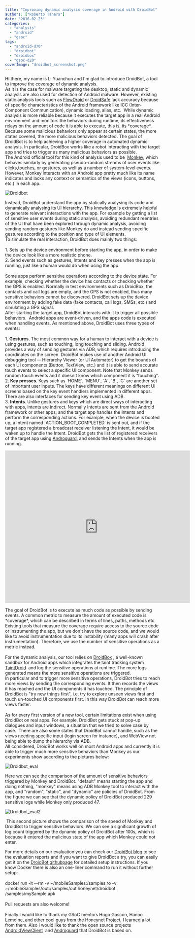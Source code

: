 ```yaml
---
title: "Improving dynamic analysis coverage in Android with DroidBot"
authors: ["Roberto Tanara"]
date: "2016-02-23"
categories: 
  - "analysis"
  - "android"
  - "gsoc"
tags: 
  - "android-d70"
  - "droidbot"
  - "droidbox"
  - "gsoc-d20"
coverImage: "droidbot_screenshot.png"
---
```


Hi there, my name is Li Yuanchun and I'm glad to introduce DroidBot, a tool to improve the coverage of dynamic analysis.  
As it is the case for malware targeting the desktop, static and dynamic analysis are also used for detection of Android malware. However, existing static analysis tools such as [FlowDroid](https://blogs.uni-paderborn.de/sse/tools/flowdroid/) or [DroidSafe](http://mit-pac.github.io/droidsafe-src/) lack accuracy because of specific characteristics of the Android framework like ICC (Inter-Component Communication), dynamic loading, alias, etc.  While dynamic analysis is more reliable because it executes the target app in a real Android environment and monitors the behaviors during runtime, its effectiveness relays on the amount of code it is able to execute, this is, its \*coverage\*. Because some malicious behaviors only appear at certain states, the more states covered, the more malicious behaviors detected. The goal of DroidBot is to help achieving a higher coverage in automated dynamic analysis. In particular, DroidBox works like a robot interacting with the target app and tries to trigger as many malicious behaviors as possible.  
The Android official tool for this kind of analysis used to be  [Monkey](http://developer.android.com/tools/help/monkey.html), which behaves similarly by generating pseudo-random streams of user events like clicks,touches, or gestures, as well as a number of system-level events. However, Monkey interacts with an Android app pretty much like its name indicates and lacks any context or semantics of the views (icons, buttons, etc.) in each app.

 ![Droidbot](images/droidbot_screenshot.png "Droidbot") 

Instead, DroidBot understand the app by statically analysing its code and dynamically analysing its UI hierarchy. This knowledge is extremely helpful to generate relevant interactions with the app. For example by getting a list of sensitive user events during static analysis, avoiding redundant reentries of the UI that have been explored through dynamic analysis, avoiding sending random gestures like Monkey do and instead sending specific gestures according to the position and type of UI elements.  
To simulate the real interaction, DroidBot does mainly two things:  
   
1\. Sets up the device environment before starting the app, in order to make the device look like a more realistic phone.  
2\. Send events such as gestures, Intents and key presses when the app is running, just like a human would do when using the app.  
   
Some apps perform sensitive operations according to the device state. For example, checking whether the device has contacts or checking whether the GPS is enabled. Normally in test environments such as DroidBox, the contacts and call logs are empty, and the GPS is not enabled, thus many sensitive behaviors cannot be discovered. DroidBot sets up the device environment by adding fake data (fake contacts, call logs, SMSs, etc.) and simulating a GPS signal.  
After starting the target app, DroidBot interacts with it to trigger all possible behaviors.  Android apps are event-driven, and the apps code is executed when handling events. As mentioned above, DroidBot uses three types of events:  
   
1\. **Gestures**. The most common way for a human to interact with a device is using gestures, such as touching, long touching and sliding. Android provides a way of sending gestures via ADB, which requires introducing the coordinates on the screen. DroidBot makes use of another Android UI debugging tool -- Hierarchy Viewer (or UI Automator) to get the bounds of each UI components (Button, TextView, etc.) and it is able to send accurate touch events to select a specific UI component. Note that Monkey sends random touch events and it doesn't know which component it is "touching".  
2\. **Key presses**. Keys such as \`HOME\`, \`MENU\`, \`A\`, \`B\`, \`C\` are another set of important user inputs. The keys have different meanings on different UI screens based on the key event handlers implemented in different apps. There are also interfaces for sending key event using ADB.  
3\. **Intents**. Unlike gestures and keys which are direct ways of interacting with apps, Intents are indirect. Normally Intents are sent from the Android framework or other apps, and the target app handles the Intents and perform the corresponding actions. For example, when the device is booted up, a Intent named \`ACTION\_BOOT\_COMPLETED\` is sent out, and if the target app registered a broadcast receiver listening the Intent, it would be waken up to handle the Intent. DroidBot gets the list of registered receivers of the target app using [Androguard](http://code.google.com/p/androguard/), and sends the Intents when the app is running.

<iframe src="https://www.youtube.com/embed/jtvXZzeTbVE" frameborder="0" align="middle" width="600" height="495"></iframe>

The goal of DroidBot is to execute as much code as possible by sending events. A common metric to measure the amount of executed code is \*coverage\*, which can be described in terms of lines, paths, methods etc. Existing tools that measure the coverage require access to the source code or instrumenting the app, but we don't have the source code, and we would like to avoid instrumentation due to its instability (many apps will crash after instrumentation). Therefore, we use the number of sensitive operations as a metric instead.  
   
For the dynamic analysis, our tool relies on [DroidBox](https://github.com/pjlantz/droidbox) , a well-known sandbox for Android apps which integrates the taint tracking system [TaintDroid](http://www.appanalysis.org/)  and log the sensitive operations at runtime. The more logs generated means the more sensitive operations are triggered.  
In particular and to trigger more sensitive operations, DroidBot tries to reach more views by sending the corresponding events. It then records the views it has reached and the UI components it has touched. The principle of DroidBot is "try new things first", i.e. try to explore unseen views first and touch un-touched UI components first. In this way DroidBot can reach more views faster.  
   
As for every first version of a new tool, certain limitations exist when using DroidBot on real apps. For example, DroidBot gets stuck at pop-up dialogues and input windows, a situation that we tried to solve case by case.  There are also some states that DroidBot cannot handle, such as the views needing specific input (login screen for instance), and WebView not being able to dump the hierarchy via ADB.  
All considered, DroidBot works well on most Android apps and currently it is able to trigger much more sensitive behaviors than Monkey as our experiments show according to the pictures below:

![Droidbot_eval](images/droidbot_evaluation1.png "Droidbot_eval")  

Here we can see the comparison of the amount of sensitive behaviors triggered by Monkey and DroidBot. "default" means starting the app and doing nothing, "monkey" means using ADB Monkey tool to interact with the app, and "random", "static", and "dynamic" are policies of DroidBot. From the figure we can see that the dynamic policy of DroidBot produced 229 sensitive logs while Monkey only produced 47.

![Droidbot_eval2](images/droidbot_evaluation2.png "Droidbot_eval2")

 This second picture shows the comparison of the speed of Monkey and DroidBot to trigger sensitive behaviors. We can see a significant growth of log count triggered by the dynamic policy of DroidBot after 100s, which is because it entered the malicious state of the app which Monkey could not enter.

For more details on our evaluation you can check our [DroidBot blog](http://lynnlyc.github.io/droidbot/) to see the evaluation reports and if you want to give DroidBot a try, you can easily get it on the [DroidBot githubpage](https://github.com/lynnlyc/droidbot) for detailed setup instructions. If you know Docker there is also an one-liner command to run it without further setup:  
   
docker run -it --rm -v ~/mobileSamples:/samples:ro -v ~/mobileSamples/out:/samples/out honeynet/droidbot /samples/mySample.apk  
   
Pull requests are also welcome!  
   
Finally I would like to thank my GSoC mentors Hugo Gascon, Hanno Lemoine, and other cool guys from the Honeynet Project, I learned a lot from them. Also I would like to thank the open source projects [AndroidViewClient](https://github.com/dtmilano/AndroidViewClient)  and [Androguard](http://code.google.com/p/androguard/) that DroidBot is based on.

